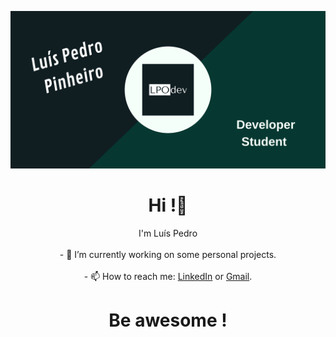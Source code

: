[![image](./banner.png)](https://github.com/LPOdev)
<h1 align="center">Hi !👋</h1>

<p align="center">
I'm Luís Pedro <br><br>
- 🔭 I’m currently working on some personal projects.<br><br>
- 📫 How to reach me: <a href="https://www.linkedin.com/in/lpodev/">LinkedIn</a> or <a href="mailto:lpodevco@gmail.com">Gmail</a>.
</p>

<h1 align="center"> Be awesome ! </h1>
